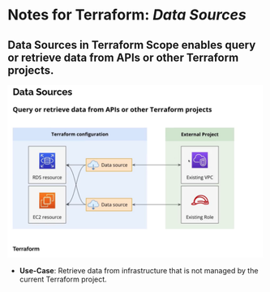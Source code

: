 # Notes for Terraform: _Data Sources_

## Data Sources in Terraform Scope enables query or retrieve data from APIs or other Terraform projects.

![](./images/terraform-datasources.png)

- **Use-Case**: Retrieve data from infrastructure that is not managed by the current Terraform project. 